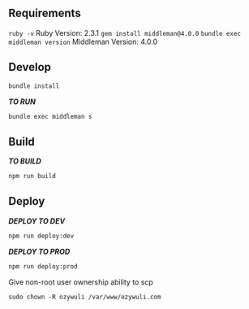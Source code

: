 ## Requirements
`ruby -v`
Ruby Version: 2.3.1
`gem install middleman@4.0.0`
`bundle exec middleman version`
Middleman Version: 4.0.0

## Develop

```bash
bundle install
```

***TO RUN***

```bash
bundle exec middleman s
```

## Build

***TO BUILD***
```bash
npm run build
```

## Deploy

***DEPLOY TO DEV***
```bash
npm run deploy:dev
```

***DEPLOY TO PROD***
```bash
npm run deploy:prod
```

Give non-root user ownership ability to scp
```
sudo chown -R ozywuli /var/www/ozywuli.com
```
